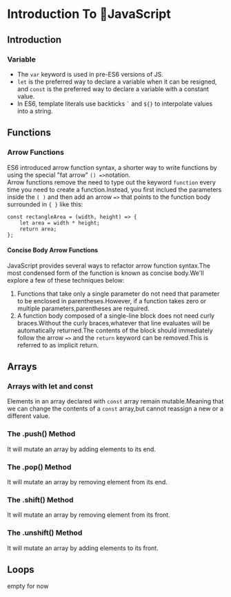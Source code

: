 # Introduction To JavaScript
## Introduction
### Variable
- The `var` keyword is used in pre-ES6 versions of JS.
- `let` is the preferred way to declare a variable when it can be resigned, and `const` is the preferred way to declare a variable with a constant value.
- In ES6, template literals use backticks `` ` `` and `${}` to interpolate values into a string.
## Functions
### Arrow Functions
ES6 introduced arrow function syntax, a shorter way to write functions by using the special "fat arrow" `() =>`notation.<br/>
Arrow functions remove the need to type out the keyword `function` every time you need to create a function.Instead, you first inclued the parameters inside the `( )` and then add an arrow `=>` that points to the function body surrounded in `{ }` like this:
```
const rectangleArea = (width, height) => {
    let area = width * height;
    return area;
};
```
#### Concise Body Arrow Functions
JavaScript provides several ways to refactor arrow function syntax.The most condensed form of the function is known as concise body.We'll explore a few of these techniques below:
1. Functions that take only a single parameter do not need that parameter to be enclosed in parentheses.However, if a function takes zero or multiple parameters,parentheses are required.
2. A function body composed of a single-line block does not need curly braces.Without the curly braces,whatever that line evaluates will be automatically returned.The contents of the block should immediately follow the arrow `=>` and the `return` keyword can be removed.This is referred to as implicit return.

## Arrays
### Arrays with let and const
Elements in an array declared with `const` array remain mutable.Meaning that we can change the contents of a `const` array,but cannot reassign a new or a different value.
### The .push() Method
It will mutate an array by adding elements to its end.
### The .pop() Method
It will mutate an array by removing element from its end.
### The .shift() Method
It will mutate an array by removing element from its front.
### The .unshift() Method
It will mutate an array by adding elements to its front.
## Loops
empty for now